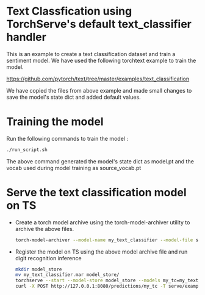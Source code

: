 # Text Classfication using TorchServe's default text_classifier handler

This is an example to create a text classification dataset and train a sentiment model. We have used the following torchtext example to train the model.

https://github.com/pytorch/text/tree/master/examples/text_classification

We have copied the files from above example and made small changes to save the model's state dict and added default values.

# Training the model

Run the following commands to train the model :

```bash
./run_script.sh
```

The above command generated the model's state dict as model.pt and the vocab used during model training as source_vocab.pt

# Serve the text classification model on TS

 * Create a torch model archive using the torch-model-archiver utility to archive the above files.
 
    ```bash
    torch-model-archiver --model-name my_text_classifier --model-file serve/examples/text_classification/model.py --serialized-file serve/examples/text_classification/model.pt --source-vocab serve/examples/text_classification/vocab.pt --handler text_classifier --extra-files serve/examples/text_classification/index_to_name.json
    ```
   
 * Register the model on TS using the above model archive file and run digit recognition inference
   
    ```bash
    mkdir model_store
    mv my_text_classifier.mar model_store/
    torchserve --start --model-store model_store --models my_tc=my_text_classifier.mar
    curl -X POST http://127.0.0.1:8080/predictions/my_tc -T serve/examples/text_classification/sample_text.txt
    ```
